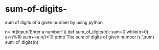 # sum-of-digits-
sum of digits of a given number by using python

n=int(input('Enter a number:'))
def sum_of_digits(n):
    sum=0
    while(n>0):
        a=n%10
        sum+=a
        n//=10
    print('The sum of digits of given number is:',sum)
sum_of_digits(n)

